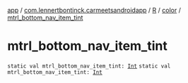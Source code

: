 [app](../../../index.md) / [com.lennertbontinck.carmeetsandroidapp](../../index.md) / [R](../index.md) / [color](index.md) / [mtrl_bottom_nav_item_tint](./mtrl_bottom_nav_item_tint.md)

# mtrl_bottom_nav_item_tint

`static val mtrl_bottom_nav_item_tint: `[`Int`](https://kotlinlang.org/api/latest/jvm/stdlib/kotlin/-int/index.html)
`static val mtrl_bottom_nav_item_tint: `[`Int`](https://kotlinlang.org/api/latest/jvm/stdlib/kotlin/-int/index.html)